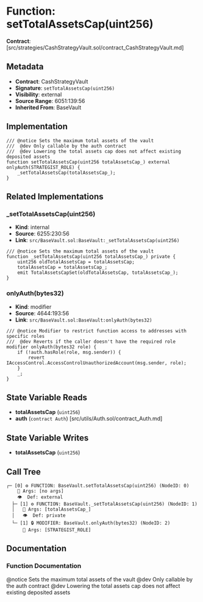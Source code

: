 # Function: setTotalAssetsCap(uint256)

**Contract**: [src/strategies/CashStrategyVault.sol/contract_CashStrategyVault.md]

## Metadata

- **Contract**: CashStrategyVault
- **Signature**: `setTotalAssetsCap(uint256)`
- **Visibility**: external
- **Source Range**: 6051:139:56
- **Inherited From**: BaseVault

## Implementation

```solidity
/// @notice Sets the maximum total assets of the vault
///  @dev Only callable by the auth contract
///  @dev Lowering the total assets cap does not affect existing deposited assets
function setTotalAssetsCap(uint256 totalAssetsCap_) external onlyAuth(STRATEGIST_ROLE) {
    _setTotalAssetsCap(totalAssetsCap_);
}
```

## Related Implementations

### _setTotalAssetsCap(uint256)

- **Kind**: internal
- **Source**: 6255:230:56
- **Link**: `src/BaseVault.sol:BaseVault:_setTotalAssetsCap(uint256)`

```solidity
/// @notice Sets the maximum total assets of the vault
function _setTotalAssetsCap(uint256 totalAssetsCap_) private {
    uint256 oldTotalAssetsCap = totalAssetsCap;
    totalAssetsCap = totalAssetsCap_;
    emit TotalAssetsCapSet(oldTotalAssetsCap, totalAssetsCap_);
}
```

### onlyAuth(bytes32)

- **Kind**: modifier
- **Source**: 4644:193:56
- **Link**: `src/BaseVault.sol:BaseVault:onlyAuth(bytes32)`

```solidity
/// @notice Modifier to restrict function access to addresses with specific roles
///  @dev Reverts if the caller doesn't have the required role
modifier onlyAuth(bytes32 role) {
    if (!auth.hasRole(role, msg.sender)) {
        revert IAccessControl.AccessControlUnauthorizedAccount(msg.sender, role);
    }
    _;
}
```

## State Variable Reads

- **totalAssetsCap** (`uint256`)
- **auth** (`contract Auth`) [src/utils/Auth.sol/contract_Auth.md]

## State Variable Writes

- **totalAssetsCap** (`uint256`)

## Call Tree

```
┌─ [0] ⚙️ FUNCTION: BaseVault.setTotalAssetsCap(uint256) (NodeID: 0)
    💬 Args: [no args]
    👁️  Def: external
  ├─ [1] ⚙️ FUNCTION: BaseVault._setTotalAssetsCap(uint256) (NodeID: 1)
  │   💬 Args: [totalAssetsCap_]
  │   👁️  Def: private
  └─ [1] 🔒 MODIFIER: BaseVault.onlyAuth(bytes32) (NodeID: 2)
      💬 Args: [STRATEGIST_ROLE]
```

## Documentation

### Function Documentation

@notice Sets the maximum total assets of the vault
 @dev Only callable by the auth contract
 @dev Lowering the total assets cap does not affect existing deposited assets
